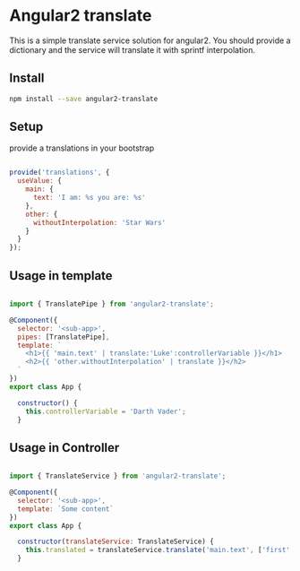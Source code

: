 # Angular2 translate

This is a simple translate service solution for angular2. You should provide a dictionary and the service will translate it with sprintf interpolation.

Install
---------

```bash
npm install --save angular2-translate
```
Setup
---------

provide a translations in your bootstrap

```javascript

provide('translations', { 
  useValue: {
    main: {
      text: 'I am: %s you are: %s'
    },
    other: {
      withoutInterpolation: 'Star Wars'
    }
  } 
});

```

Usage in template
---------

```javascript

import { TranslatePipe } from 'angular2-translate';

@Component({
  selector: '<sub-app>',
  pipes: [TranslatePipe],
  template: `
    <h1>{{ 'main.text' | translate:'Luke':controllerVariable }}</h1>
    <h2>{{ 'other.withoutInterpolation' | translate }}</h2>
  `
})
export class App {

  constructor() {
    this.controllerVariable = 'Darth Vader';
  }
```

Usage in Controller
---------

```javascript

import { TranslateService } from 'angular2-translate';

@Component({
  selector: '<sub-app>',
  template: `Some content`
})
export class App {

  constructor(translateService: TranslateService) {
    this.translated = translateService.translate('main.text', ['first', 'second']);
  }
```

